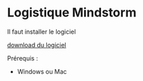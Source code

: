 # Logistique Mindstorm

Il faut installer le logiciel 

[download du logiciel](http://www.lego.com/en-us/mindstorms/downloads/software/ddsoftwaredownload/download-software/)

Prérequis :

- Windows ou Mac

